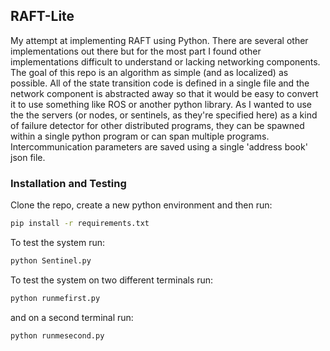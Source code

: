## RAFT-Lite
My attempt at implementing RAFT using Python. There are several other implementations out there but for the most part I found other implementations difficult to understand or lacking networking components. The goal of this repo is an algorithm as simple (and as localized) as possible. All of the state transition code is defined in a single file and the network component is abstracted away so that it would be easy to convert it to use something like ROS or another python library. As I wanted to use the the servers (or nodes, or sentinels, as they're specified here) as a kind of failure detector for other distributed programs, they can be spawned within a single python program or can span multiple programs. Intercommunication parameters are saved using a single 'address book' json file.

### Installation and Testing
Clone the repo, create a new python environment and then run:
```bash
pip install -r requirements.txt
```

To test the system run: 
```python 
python Sentinel.py
```

To test the system on two different terminals run: 
```python 
python runmefirst.py
```
and on a second terminal run:
```python 
python runmesecond.py
```